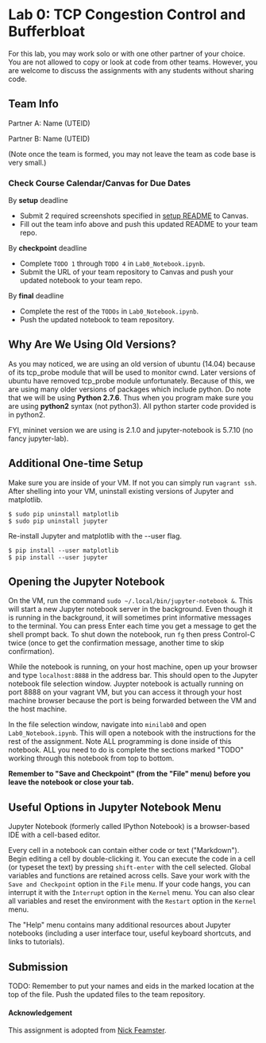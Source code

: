 # Lab 0: TCP Congestion Control and Bufferbloat

For this lab, you may work solo or with one other partner of your choice. 
You are not allowed to copy or look at code from other teams. However, 
you are welcome to discuss the assignments with any students without sharing code.

## Team Info

Partner A: Name (UTEID)

Partner B: Name (UTEID) 

(Note once the team is formed, you may not leave the team as code base is very small.)

### Check Course Calendar/Canvas for Due Dates 
By **setup** deadline
* Submit 2 required screenshots specified in [setup README](../setup/README.md) to Canvas.
* Fill out the team info above and push this updated README to your team repo. 

By **checkpoint** deadline
* Complete `TODO 1` through `TODO 4` in `Lab0_Notebook.ipynb`.
* Submit the URL of your team repository to Canvas and push your updated notebook to your team repo.

By **final** deadline
* Complete the rest of the `TODOs` in `Lab0_Notebook.ipynb`.
* Push the updated notebook to team repository. 

## Why Are We Using Old Versions?

As you may noticed, we are using an old version of ubuntu (14.04) 
because of its tcp_probe module that will be used to monitor cwnd.
Later versions of ubuntu have removed tcp_probe module unfortunately. 
Because of this, we are using many older versions of packages which include python. 
Do note that we will be using **Python 2.7.6**. Thus when you program make sure 
you are using **python2** syntax (not python3). All python starter code provided is in python2. 

FYI, mininet version we are using is 2.1.0 and jupyter-notebook is 5.7.10 (no fancy jupyter-lab).

## Additional One-time Setup

Make sure you are inside of your VM. If not you can simply run `vagrant ssh`.
After shelling into your VM, uninstall existing versions of Jupyter and
matplotlib.

```
$ sudo pip uninstall matplotlib
$ sudo pip uninstall jupyter
```

Re-install Jupyter and matplotlib with the --user flag.

```
$ pip install --user matplotlib
$ pip install --user jupyter
```
## Opening the Jupyter Notebook

On the VM, run the command `sudo ~/.local/bin/jupyter-notebook &`. This will
start a new Jupyter notebook server in the background. Even though it is
running in the background, it will sometimes print informative messages to the
terminal. You can press Enter each time you get a message to get the shell
prompt back. To shut down the notebook, run `fg` then press Control-C twice
(once to get the confirmation message, another time to skip confirmation).

While the notebook is running, on your host machine, open up your browser and
type `localhost:8888` in the address bar. This should open to the Jupyter
notebook file selection window.  Juypter notebook is actually running on port
8888 on your vagrant VM, but you can access it through your host machine
browser because the port is being forwarded between the VM and the host
machine.  

In the file selection window, navigate into `minilab0` and open `Lab0_Notebook.ipynb`. 
This will open a notebook with the instructions
for the rest of the assignment. Note ALL programming is done inside of this notebook. 
ALL you need to do is complete the sections marked "TODO" working through this notebook 
from top to bottom.

**Remember to "Save and Checkpoint" (from the "File" menu) before you leave the
notebook or close your tab.**  

## Useful Options in Jupyter Notebook Menu

Jupyter Notebook (formerly called IPython Notebook) is a browser-based IDE with
a cell-based editor.

Every cell in a notebook can contain either code or text ("Markdown"). Begin
editing a cell by double-clicking it. You can execute the code in a cell (or
typeset the text) by pressing `shift-enter` with the cell selected.  Global
variables and functions are retained across cells. Save your work with the
`Save and Checkpoint` option in the `File` menu. If your code hangs, you can
interrupt it with the `Interrupt` option in the `Kernel` menu.  You can also
clear all variables and reset the environment with the `Restart` option in the
`Kernel` menu.

The "Help" menu contains many additional resources about Jupyter notebooks
(including a user interface tour, useful keyboard shortcuts, and links to
tutorials).

## Submission

TODO: Remember to put your names and eids in the marked location at the top of the
file. Push the updated files to the team repository. 

#### Acknowledgement
This assignment is adopted from [Nick Feamster](https://computernetworksbook.com/resources.html).
